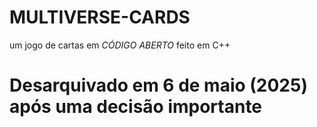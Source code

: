 # MULTIVERSE-CARDS
um jogo de cartas em _*CÓDIGO ABERTO*_ feito em C++

# Desarquivado em 6 de maio (2025) após uma decisão importante
